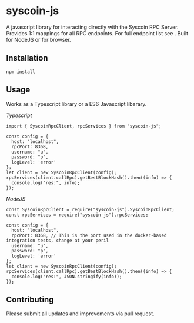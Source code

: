 # syscoin-js

A javascript library for interacting directly with the Syscoin RPC Server. Provides 1:1 mappings for all RPC endpoints. For full endpoint list see [](RPCFunctions.ts). Built for NodeJS or for browser.

## Installation

`npm install`

## Usage 

Works as a Typescript library or a ES6 Javascript libarary.

*Typescript*
```
import { SyscoinRpcClient, rpcServices } from "syscoin-js";

const config = {
  host: "localhost",
  rpcPort: 8368,
  username: "u",
  password: "p",
  logLevel: 'error'
};
let client = new SyscoinRpcClient(config);
rpcServices(client.callRpc).getBestBlockHash().then((info) => {
  console.log("res:", info);
});
```

*NodeJS*
```
const SyscoinRpcClient = require("syscoin-js").SyscoinRpcClient;
const rpcServices = require("syscoin-js").rpcServices;

const config = {
  host: "localhost",
  rpcPort: 8368, // This is the port used in the docker-based integration tests, change at your peril
  username: "u",
  password: "p",
  logLevel: 'error'
};
let client = new SyscoinRpcClient(config);
rpcServices(client.callRpc).getBestBlockHash().then((info) => {
  console.log("res:", JSON.stringify(info));
});
```

## Contributing

Please submit all updates and improvements via pull request.

